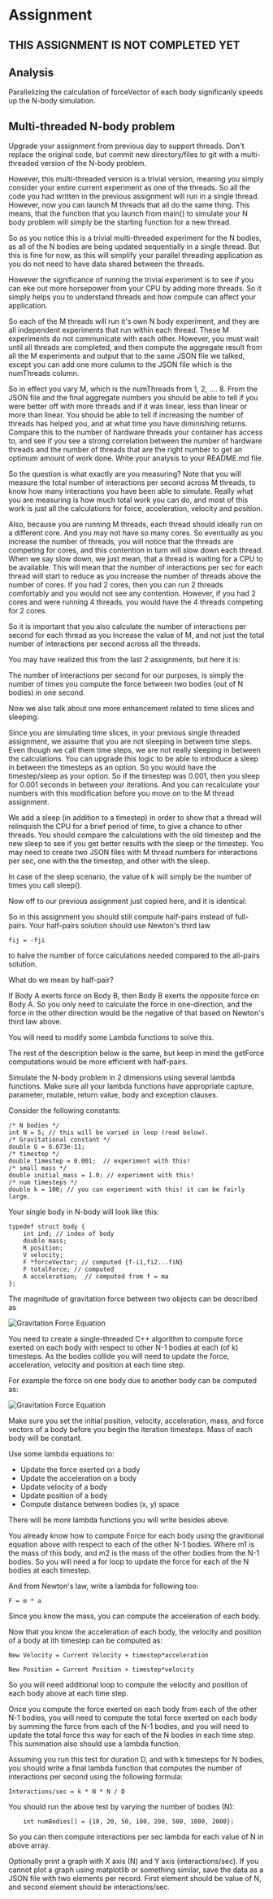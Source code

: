 # Assignment

## THIS ASSIGNMENT IS NOT COMPLETED YET

## Analysis

Parallelizing the calculation of forceVector of each body significanly speeds up the N-body simulation.

## Multi-threaded N-body problem

Upgrade your assignment from previous day to support threads. Don't replace the original code,
but commit new directory/files to git with a multi-threaded version of the N-body problem.

However, this multi-threaded version is a trivial version, meaning you simply consider your
entire current experiment as one of the threads. So all the code you had written in the previous
assignment will run in a single thread. However, now you can launch M threads that all do the
same thing. This means, that the function that you launch from main() to simulate your N body
problem will simply be the starting function for a new thread.

So as you notice this is a trivial multi-threaded experiment for the N bodies, as all of the
N bodies are being updated sequentially in a single thread. But this is fine for now, as this
will simplify your parallel threading application as you do not need to have data shared
between the threads.

However the significance of running the trivial experiment is to see if you can eke out more
horsepower from your CPU by adding more threads. So it simply helps you to understand threads
and how compute can affect your application.

So each of the M threads will run it's own N body experiment, and they are all independent
experiments that run within each thread. These M experiments do not communicate with each other.
However, you must wait until all threads are completed, and then compute the aggregate result
from all the M experiments and output that to the same JSON file we talked, except you can 
add one more column to the JSON file which is the numThreads column.

So in effect you vary M, which is the numThreads from 1, 2, .... 8. From the JSON file and
the final aggregate numbers you should be able to tell if you were better off with more threads
and if it was linear, less than linear or more than linear. You should be able to tell if 
increasing the number of threads has helped you, and at what time you have diminishing returns.
Compare this to the number of hardware threads your container has access to, and see if 
you see a strong correlation between the number of hardware threads and the number of threads
that are the right number to get an optimum amount of work done. Write your analysis to your
README.md file.

So the question is what exactly are you measuring? Note that you will measure the total 
number of interactions per second across M threads, to know how many interactions you have
been able to simulate. Really what you are measuring is how much total work you can do,
and most of this work is just all the calculations for force, acceleration, velocity and
position.

Also, because you are running M threads, each thread should ideally run on a different core.
And you may not have so many cores. So eventually as you increase the number of threads,
you will notice that the threads are competing for cores, and this contention in turn will
slow down each thread. When we say slow down, we just mean, that a thread is waiting for a
CPU to be available. This will mean that the number of interactions per sec for each 
thread will start to reduce as you increase the number of threads above the number of cores.
If you had 2 cores, then you can run 2 threads comfortably and you would not see any
contention. However, if you had 2 cores and were running 4 threads, you would have the 4 threads
competing for 2 cores.

So it is important that you also calculate the number of interactions per second for each
thread as you increase the value of M, and not just the total number of interactions per second
across all the threads.

You may have realized this from the last 2 assignments, but here it is:

The number of interactions per second for our purposes, is simply the number of times you compute the 
force between two bodies (out of N bodies) in one second.

Now we also talk about one more enhancement related to time slices and sleeping.

Since you are simulating time slices, in your previous single threaded assignment, we assume
that you are not sleeping in between time steps. Even though we call them time steps, we are
not really sleeping in between the calculations. You can upgrade this logic to be able to
introduce a sleep in between the timesteps as an option. So you would have the timestep/sleep
as your option. So if the timestep was 0.001, then you sleep for 0.001 seconds in between your
iterations. And you can recalculate your numbers with this modification before you move
on to the M thread assignment.

We add a sleep (in addition to a timestep) in order to show that a thread will relinquish the CPU
for a brief period of time, to give a chance to other threads. You should compare the
calculations with the old timestep and the new sleep to see if you get better results
with the sleep or the timestep. You may need to create two JSON files with M thread numbers
for interactions per sec, one with the the timestep, and other with the sleep.

In case of the sleep scenario, the value of k will simply be the number of times you call
sleep().

Now off to our previous assignment just copied here, and it is identical:

So in this assignment you should still compute half-pairs instead of full-pairs. 
Your half-pairs solution should use Newton's third law 

```
fij = -fji
```

to halve the number of force calculations needed compared to the all-pairs solution.

What do we mean by half-pair?

If Body A exerts force on Body B, then Body B exerts the opposite force on Body A.
So you only need to calculate the force in one-direction, and the force in the other direction
would be the negative of that based on Newton's third law above.

You will need to modify some Lambda functions to solve this.

The rest of the description below is the same, but keep in mind the getForce computations would
be more efficient with half-pairs.

Simulate the N-body problem in 2 dimensions using several lambda functions.
Make sure all your lambda functions have appropriate capture, parameter, mutable,
return value, body and exception clauses.

Consider the following constants:

```
/* N bodies */
int N = 5; // this will be varied in loop (read below).
/* Gravitational constant */
double G = 6.673e-11;
/* timestep */
double timestep = 0.001;  // experiment with this!
/* small mass */
double initial_mass = 1.0; // experiment with this!
/* num timesteps */
double k = 100; // you can experiment with this! it can be fairly large.
```

Your single body in N-body will look like this:

```
typedef struct body {
    int ind; // index of body
    double mass;
    R position;
    V velocity;
    F *forceVector; // computed {f-i1,fi2...fiN}
    F totalForce; // computed
    A acceleration;  // computed from f = ma
};
```

The magnitude of gravitation force between two objects can be described as

<img src="formula.png" alt="Gravitation Force Equation"/>

You need to create a single-threaded C++ algorithm to compute force exerted on each body
with respect to other N-1 bodies at each (of k) timesteps. As the bodies collide you will need to
update the force, acceleration, velocity and position at each time step.

For example the force on one body due to another body can be computed as:

<img src="formula1.jpg" alt="Gravitation Force Equation"/>

Make sure you set the initial position, velocity, acceleration, mass, and force vectors
of a body before you begin the iteration timesteps. Mass of each body will be constant.

Use some lambda equations to:

- Update the force exerted on a body
- Update the acceleration on a body
- Update velocity of a body
- Update position of a body
- Compute distance between bodies (x, y) space

There will be more lambda functions you will write besides above.

You already know how to compute Force for each body using the gravitional equation above
with respect to each of the other N-1 bodies. Where m1 is the mass of this body, and m2 is the
mass of the other bodies from the N-1 bodies. So you will need a for loop to update the
force for each of the N bodies at each timestep.

And from Newton's law, write a lambda for following too:

```
F = m * a
```

Since you know the mass, you can compute the acceleration of each body.

Now that you know the acceleration of each body, the velocity and position of a body at 
ith timestep can be computed as:

```
New Velocity = Current Velocity + timestep*acceleration
```

```
New Position = Current Position + timestep*velocity
```

So you will need additional loop to compute the velocity and position of each body above
at each time step.

Once you compute the force exerted on each body from each of the other N-1 bodies, you will
need to compute the total force exerted on each body by summing the force from each of the N-1
bodies, and you will need to update the total force this way for each of the N bodies in each
time step. This summation also should use a lambda function.

Assuming you run this test for duration D, and with k timesteps for N bodies, you should write
a final lambda function that computes the number of interactions per second using the following
formula:

```
Interactions/sec = k * N * N / D
```

You should run the above test by varying the number of bodies (N):

```
    int numBodies[] = {10, 20, 50, 100, 200, 500, 1000, 2000};
```

So you can then compute interactions per sec lambda for each value of N in above array.

Optionally print a graph with X axis (N) and Y axis (interactions/sec). If you cannot plot a 
graph using matplotlib or something similar, save the data as a JSON file with two elements per
record. First element should be value of N, and second element should be interactions/sec.